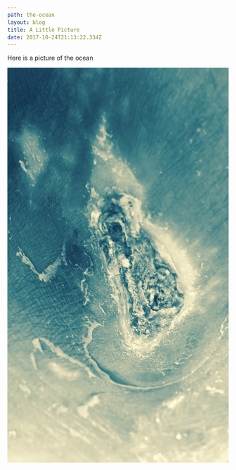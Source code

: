 ```yaml
---
path: the-ocean
layout: blog
title: A Little Picture
date: 2017-10-24T21:13:22.334Z
---
```

Here is a picture of the ocean

![ocean](/img/uploads/fullsizeoutput_299.jpeg)
